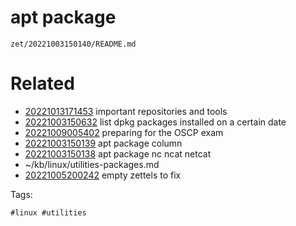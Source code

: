 # apt package

` zet/20221003150140/README.md `

# Related

- [20221013171453](/zet/20221013171453/README.md) important repositories and tools
- [20221003150632](/zet/20221003150632/README.md) list dpkg packages installed on a certain date
- [20221009005402](/zet/20221009005402/README.md) preparing for the OSCP exam
- [20221003150139](/zet/20221003150139/README.md) apt package column
- [20221003150138](/zet/20221003150138/README.md) apt package nc ncat netcat
- ~/kb/linux/utilities-packages.md
- [20221005200242](/zet/20221005200242/README.md) empty zettels to fix

Tags:

    #linux #utilities 
